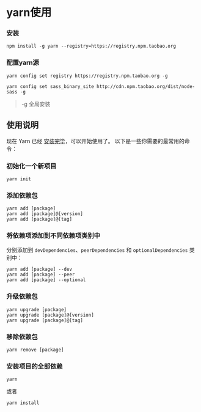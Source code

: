 # yarn使用

###  安装

```shell
npm install -g yarn --registry=https://registry.npm.taobao.org
```

### 配置yarn源

```shell
yarn config set registry https://registry.npm.taobao.org -g

yarn config set sass_binary_site http://cdn.npm.taobao.org/dist/node-sass -g
```

> -g 全局安装



## 使用说明

现在 Yarn 已经 [安装完毕](https://yarn.bootcss.com/docs/install)，可以开始使用了。 以下是一些你需要的最常用的命令：

### 初始化一个新项目

```shell
yarn init
```

### 添加依赖包

```shell
yarn add [package]
yarn add [package]@[version]
yarn add [package]@[tag]
```

### 将依赖项添加到不同依赖项类别中

分别添加到 `devDependencies`、`peerDependencies` 和 `optionalDependencies` 类别中：

```shell
yarn add [package] --dev
yarn add [package] --peer
yarn add [package] --optional
```

### 升级依赖包

```shell
yarn upgrade [package]
yarn upgrade [package]@[version]
yarn upgrade [package]@[tag]
```

### 移除依赖包

```shell
yarn remove [package]
```

### 安装项目的全部依赖

```shell
yarn
```

或者

```shell
yarn install
```